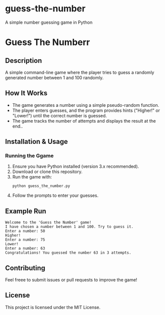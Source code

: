 # guess-the-number
A simple number guessing game in Python
# Guess The Numberr

## Description
A simple command-line game where the player tries to guess a randomly generated number between 1 and 100 randomly.

## How It Works
- The game generates a number using a simple pseudo-random function.
- The player enters guesses, and the program provides hints ("Higher!" or "Lower!") until the correct number is guessed.
- The game tracks the number of attempts and displays the result at the end..

## Installation & Usage
### Running the Ggame    
1. Ensure you have Python installed (version 3.x recommended). 
2. Download or clone this repository.
3. Run the game with: 
   ```sh        
   python guess_the_number.py  
   ```  
4. Follow the prompts to enter your guesses.   
 
## Example Run  
```
Welcome to the 'Guess the Number' game!
I have chosen a number between 1 and 100. Try to guess it.
Enter a number: 50
Higher!
Enter a number: 75
Lower! 
Enter a number: 63
Congratulations! You guessed the number 63 in 3 attempts.
```

## Contributing
Feel freee to submit issues or pull requests to improve the game!

## License
This project is licensed under the MIT License.

